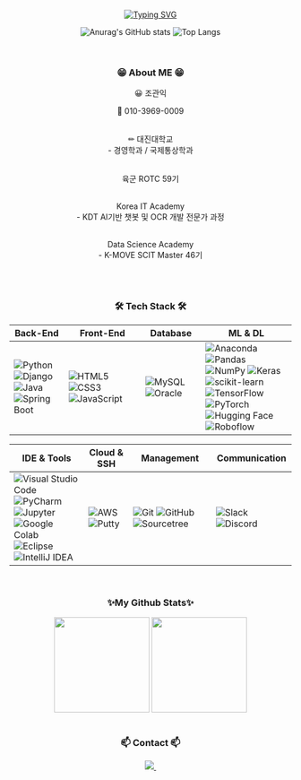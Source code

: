 <div align="center">
<br><br><br>

<!-- Don't just fork or copy it. Star it, please 🥺  -->

[![Typing SVG](https://readme-typing-svg.herokuapp.com?font=Oleo+Script&color=9D9ED2&size=35&center=true&vCenter=true&width=404&height=53&lines=%E3%80%80%E3%80%80Hi+there%2C+I'm+nick.+%E3%80%80%E3%80%80)](https://git.io/typing-svg)


![Anurag's GitHub stats](https://github-readme-stats.vercel.app/api?username=GwanIkCho&show_icons=true&theme=radical)
![Top Langs](https://github-readme-stats.vercel.app/api/top-langs/?username=GwanIkCho&layout=compact)

<br>


<h3 align="center">😁 About ME 😁</h3>
<div align="center">
😀 조관익 

📱 010-3969-0009  

<br>✏ 대진대학교
  <br>- 경영학과 / 국제통상학과

  <br>육군 ROTC 59기

 <br> Korea IT Academy
  <br>- KDT AI기반 챗봇 및 OCR 개발 전문가 과정
  
 <br> Data Science Academy
<br>- K-MOVE SCIT Master 46기
</div>
<br>


<br>


<div align="center">
  <h3 align="center">🛠️ Tech Stack 🛠️</h3>

  | Back-End | Front-End | Database | ML & DL |
  |----------|-----------|---------|----------|
  | ![Python](https://img.shields.io/badge/Python-3776AB?style=plastic&logo=Python&logoColor=white) ![Django](https://img.shields.io/badge/Django-092E20?style=plastic&logo=Django&logoColor=white) <br> ![Java](https://img.shields.io/badge/Java-007396?style=plastic&logo=Java&logoColor=white) ![Spring Boot](https://img.shields.io/badge/Spring%20Boot-6DB33F?style=plastic&logo=Spring%20Boot&logoColor=white) | ![HTML5](https://img.shields.io/badge/HTML5-E34F26?style=plastic&logo=html5&logoColor=white) ![CSS3](https://img.shields.io/badge/CSS3-1572B6?style=plastic&logo=css3&logoColor=white) ![JavaScript](https://img.shields.io/badge/JavaScript-F7DF1E?style=plastic&logo=JavaScript&logoColor=black) | ![MySQL](https://img.shields.io/badge/MySQL-4479A1?style=plastic&logo=MySQL&logoColor=white) ![Oracle](https://img.shields.io/badge/Oracle-F80000?style=plastic&logo=Oracle&logoColor=white) | ![Anaconda](https://img.shields.io/badge/Anaconda-44A833?style=flat&logo=anaconda&logoColor=white) ![Pandas](https://img.shields.io/badge/Pandas-150458?style=plastic&logo=Pandas&logoColor=white) ![NumPy](https://img.shields.io/badge/NumPy-013243?style=plastic&logo=NumPy&logoColor=white) ![Keras](https://img.shields.io/badge/Keras-D00000?style=plastic&logo=Keras&logoColor=white) <br> ![scikit-learn](https://img.shields.io/badge/scikit--learn-F7931E?style=plastic&logo=scikit-learn&logoColor=white) ![TensorFlow](https://img.shields.io/badge/TensorFlow-FF6F00?style=plastic&logo=TensorFlow&logoColor=white) ![PyTorch](https://img.shields.io/badge/PyTorch-EE4C2C?style=plastic&logo=PyTorch&logoColor=white) <br> ![Hugging Face](https://img.shields.io/badge/Hugging%20Face-FFCC00?style=plastic&logo=huggingface&logoColor=white) ![Roboflow](https://img.shields.io/badge/RoboFlow-005DAA?style=plastic&logo=Roboflow&logoColor=white) |

  | IDE & Tools | Cloud & SSH | Management | Communication |
  |-------------|-------------|------------|---------------|
  | ![Visual Studio Code](https://img.shields.io/badge/VisualStudioCode-007ACC?style=flat&logo=visualstudiocode&logoColor=white) ![PyCharm](https://img.shields.io/badge/PyCharm-000000?style=plastic&logo=PyCharm&logoColor=white) <br> ![Jupyter](https://img.shields.io/badge/Jupyter-F37626?style=plastic&logo=Jupyter&logoColor=white) ![Google Colab](https://img.shields.io/badge/GoogleColab-F9AB00.svg?style=round-square&logo=googlecolab&logoColor=white) <br> ![Eclipse](https://img.shields.io/badge/Eclipse-2C2255?style=plastic&logo=Eclipse&logoColor=white) ![IntelliJ IDEA](https://img.shields.io/badge/IntelliJ%20IDEA-000000?style=plastic&logo=IntelliJ%20IDEA&logoColor=white) | ![AWS](https://img.shields.io/badge/AWS-232F3E?style=plastic&logo=amazonwebservices&logoColor=white) ![Putty](https://img.shields.io/badge/Putty-283274?style=flat&logo=putty&logoColor=white) | ![Git](https://img.shields.io/badge/Git-F05032?style=plastic&logo=Git&logoColor=white) ![GitHub](https://img.shields.io/badge/GitHub-181717?style=plastic&logo=GitHub&logoColor=white) ![Sourcetree](https://img.shields.io/badge/Sourcetree-0052CC.svg?style=round-square&logo=Sourcetree&logoColor=white) | ![Slack](https://img.shields.io/badge/Slack-4a15fb?style=plastic&logo=Slack&logoColor=white)  ![Discord](https://img.shields.io/badge/Discord-5865F2?style=plastic&logo=Discord&logoColor=white) |

</div>


  <br/>

  <h3 align="center"> ✨My Github Stats✨ </h3>
  <div align=center>
    <img src="https://github-readme-stats.vercel.app/api/top-langs/?username=GwanIkCho&layout=compact" height="170px"> <img src="https://github-readme-stats.vercel.app/api?username=GwanIkCho&show_icons=true" height="170px">
  </div>


</div>

<br>

<h3 align="center">📫 Contact 📫</h3>
<div align="center">
  <a href="mailto:chorhksdlr@gmail.com">
    <img
      src="https://img.shields.io/badge/chorhksdlr@gmail.com-D14836?style=for-the-badge&logo=gmail&logoColor=white"/>&nbsp
  </a>
</div>
